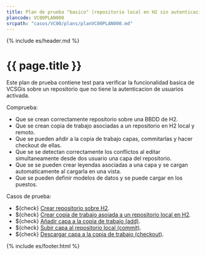 ```yaml
---
title: Plan de prueba "basico" (repositorio local en H2 sin autenticacion)
plancode: VC00PLAN000
srcpath: "casos/VC00/plans/planVC00PLAN000.md"
---
```


{% include es/header.md %}

# {{ page.title }}

Este plan de prueba contiene test para verificar la funcionalidad basica de VCSGis sobre 
un repositorio que no tiene la autenticacion de usuarios activada.

Comprueba:
* Que se crean correctamente repositorio sobre una BBDD de H2.
* Que se crean copia de trabajo asociadas a un repositorio en H2 local y remoto.
* Que se pueden añdir a la copia de trabajo capas, commitarlas y hacer checkout de ellas.
* Que se se detectan correctamente los conflictos al editar simultaneamente desde dos usuario una capa del repositorio.
* Que se se pueden crear leyendas asociadas a una capa y se cargan automaticamente al cargarla en una vista.
* Que se pueden definir modelos de datos y se puede cargar en los puestos.

Casos de prueba:
* ${check} [Crear repositorio sobre H2](../CR00/CP000/testVC00CR00CP000.md).
* ${check} [Crear copia de trabajo asoiada a un repositorio local en H2](../CW00/CP000/testVC00CW00CP000.md).
* ${check} [Añadir capa a la copia de trabajo (add)](../AD00/CP000/testVC00AD00CP000.md).
* ${check} [Subir capa al repositorio local (commit)](../CI00/CP000/testVC00CI00CP000.md).
* ${check} [Descargar capa a la copia de trabajo (checkout)](../CO00/CP000/testVC00CO00CP000.md).


{% include es/footer.html %}


